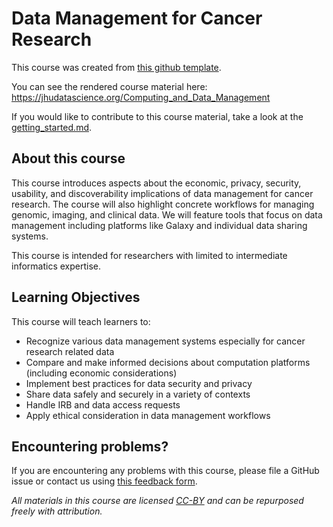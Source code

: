 # Data Management for Cancer Research

This course was created from [this github template](https://github.com/jhudsl/DaSL_Course_Template_Bookdown).

You can see the rendered course material here:  https://jhudatascience.org/Computing_and_Data_Management

If you would like to contribute to this course material, take a look at the [getting_started.md](./getting_started.md).

## About this course

This course introduces aspects about the economic, privacy, security, usability, and discoverability implications of data management for cancer research. The course will also highlight concrete workflows for managing genomic, imaging, and clinical data. We will feature tools that focus on data management including platforms like Galaxy and individual data sharing systems.

This course is intended for researchers with limited to intermediate informatics expertise. 

## Learning Objectives

This course will teach learners to:  

- Recognize various data management systems especially for cancer research related data
- Compare and make informed decisions about computation platforms (including economic considerations)
- Implement best practices for data security and privacy
- Share data safely and securely in a variety of contexts
- Handle IRB and data access requests
- Apply ethical consideration in data management workflows


## Encountering problems?

If you are encountering any problems with this course, please file a GitHub issue or contact us using [this feedback form](https://docs.google.com/forms/d/e/1FAIpQLSeYwgP9ZKGRCCkLV2vnMZy9ZLSqXZTUKTFKDVYEy95aXzw2Bg/viewform).

_All materials in this course are licensed [CC-BY](https://tldrlegal.com/license/creative-commons-attribution-(cc)) and can be repurposed freely with attribution._
